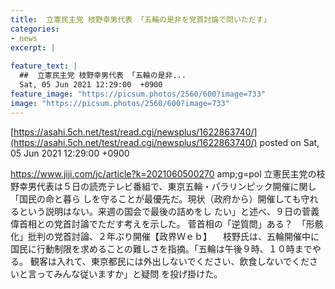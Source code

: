 ```yaml
---
title:  立憲民主党 枝野幸男代表 「五輪の是非を党首討論で問いただす」  
categories:
- news
excerpt: |
  
feature_text: |
  ##  立憲民主党 枝野幸男代表 「五輪の是非...
  Sat, 05 Jun 2021 12:29:00  +0900
feature_image: "https://picsum.photos/2560/600?image=733"
image: "https://picsum.photos/2560/600?image=733"
---
```


[https://asahi.5ch.net/test/read.cgi/newsplus/1622863740/](https://asahi.5ch.net/test/read.cgi/newsplus/1622863740/)
posted on Sat, 05 Jun 2021 12:29:00  +0900

<!--more-->

https://www.jiji.com/jc/article?k=2021060500270 amp;g=pol 立憲民主党の枝野幸男代表は５日の読売テレビ番組で、東京五輪・パラリンピック開催に関し「国民の命と暮ら しを守ることが最優先だ。現状（政府から）開催しても守れるという説明はない。来週の国会で最後の詰めをし たい」と述べ、９日の菅義偉首相との党首討論でただす考えを示した。 菅首相の「逆質問」ある？　「形骸化」批判の党首討論、２年ぶり開催【政界Ｗｅｂ】 　枝野氏は、五輪開催中に国民に行動制限を求めることの難しさを指摘。「五輪は午後９時、１０時までやる。 観客は入れて、東京都民には外出しないでください、飲食しないでくださいと言ってみんな従いますか」と疑問 を投げ掛けた。
